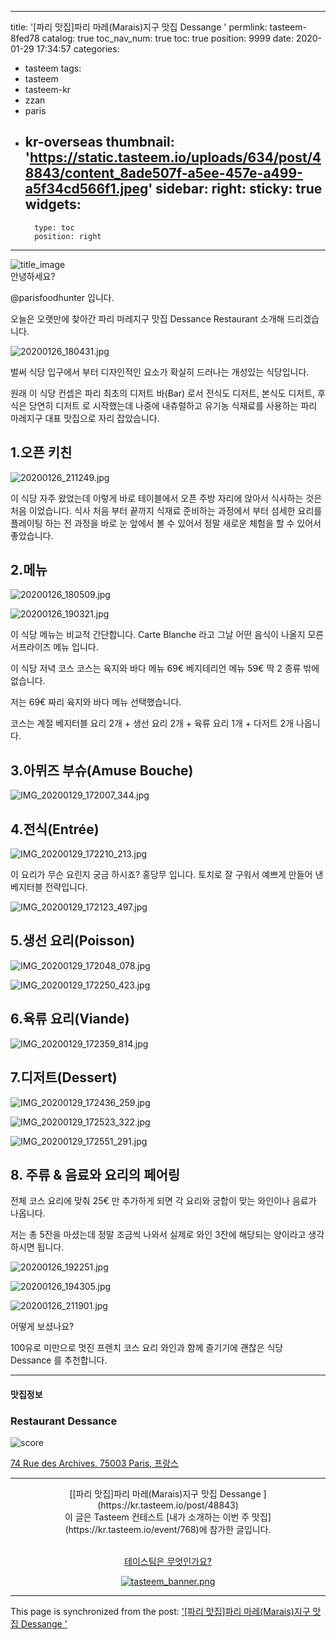
---
title: '[파리 맛집]파리 마레(Marais)지구 맛집 Dessange '
permlink: tasteem-8fed78
catalog: true
toc_nav_num: true
toc: true
position: 9999
date: 2020-01-29 17:34:57
categories:
- tasteem
tags:
- tasteem
- tasteem-kr
- zzan
- paris
- kr-overseas
thumbnail: 'https://static.tasteem.io/uploads/634/post/48843/content_8ade507f-a5ee-457e-a499-a5f34cd566f1.jpeg'
sidebar:
    right:
        sticky: true
widgets:
    -
        type: toc
        position: right
---


![title_image](https://static.tasteem.io/uploads/634/post/48843/content_8ade507f-a5ee-457e-a499-a5f34cd566f1.jpeg)
<br/>
안녕하세요?

@parisfoodhunter 입니다. 

오늘은 오랫만에 찾아간 파리 마레지구 맛집 Dessance Restaurant 소개해 드리겠습니다. 


![20200126_180431.jpg](https://static.tasteem.io/uploads/image/image/247509/bafdc501-51d7-4dfa-96d1-95809945871f.jpeg)

벌써 식당 입구에서 부터 디자인적인 요소가 확실히 드러나는 개성있는 식당입니다. 

원래 이 식당 컨셉은 파리 최초의 디저트 바(Bar) 로서 전식도 디저트, 본식도 디저트, 후식은 당연히 디저트 로 시작했는데  나중에  내츄럴하고 유기농 식재료를 사용하는 파리 마레지구 대표 맛집으로 자리 잡았습니다. 

## 1.오픈 키친


![20200126_211249.jpg](https://static.tasteem.io/uploads/image/image/247515/bafdc501-51d7-4dfa-96d1-95809945871f.jpeg)

이 식당 자주 왔었는데 이렇게 바로 테이블에서 오픈 주방 자리에 앉아서 식사하는 것은 처음 이었습니다. 식사 처음 부터 끝까지 식재료 준비하는 과정에서 부터 섬세한 요리를 플레이팅 하는 전 과정을 바로 눈 앞에서 볼 수 있어서 정말 새로운 체험을 할 수 있어서 좋았습니다.

## 2.메뉴


![20200126_180509.jpg](https://static.tasteem.io/uploads/image/image/247517/bafdc501-51d7-4dfa-96d1-95809945871f.jpeg)


![20200126_190321.jpg](https://static.tasteem.io/uploads/image/image/247518/bafdc501-51d7-4dfa-96d1-95809945871f.jpeg)


이 식당 메뉴는 비교적 간단합니다. Carte Blanche 라고 그날 어떤 음식이 나올지 모른 서프라이즈 메뉴 입니다.

이 식당 저녁 코스 코스는 육지와 바다 메뉴 69€ 
베지테리언 메뉴 59€  딱 2 종류 밖에 없습니다.

저는 69€ 짜리 육지와 바다 메뉴 선택했습니다.

코스는  계절 베지터블 요리 2개 + 생선 요리 2개 + 육류 요리 1개 + 다저트 2개 나옵니다.

## 3.아뮈즈 부슈(Amuse Bouche)


![IMG_20200129_172007_344.jpg](https://static.tasteem.io/uploads/image/image/247519/bafdc501-51d7-4dfa-96d1-95809945871f.jpeg)


## 4.전식(Entrée)


![IMG_20200129_172210_213.jpg](https://static.tasteem.io/uploads/image/image/247520/bafdc501-51d7-4dfa-96d1-95809945871f.jpeg)

이 요리가 무슨 요린지 궁금 하시죠? 홍당무 입니다.
토치로 잘 구워서 예쁘게 만들어 낸 베지터블 전략입니다.


![IMG_20200129_172123_497.jpg](https://static.tasteem.io/uploads/image/image/247521/bafdc501-51d7-4dfa-96d1-95809945871f.jpeg)

## 5.생선 요리(Poisson)


![IMG_20200129_172048_078.jpg](https://static.tasteem.io/uploads/image/image/247522/bafdc501-51d7-4dfa-96d1-95809945871f.jpeg)


![IMG_20200129_172250_423.jpg](https://static.tasteem.io/uploads/image/image/247523/bafdc501-51d7-4dfa-96d1-95809945871f.jpeg)


## 6.육류 요리(Viande)


![IMG_20200129_172359_814.jpg](https://static.tasteem.io/uploads/image/image/247524/bafdc501-51d7-4dfa-96d1-95809945871f.jpeg)


## 7.디저트(Dessert)


![IMG_20200129_172436_259.jpg](https://static.tasteem.io/uploads/image/image/247525/bafdc501-51d7-4dfa-96d1-95809945871f.jpeg)



![IMG_20200129_172523_322.jpg](https://static.tasteem.io/uploads/image/image/247526/bafdc501-51d7-4dfa-96d1-95809945871f.jpeg)


![IMG_20200129_172551_291.jpg](https://static.tasteem.io/uploads/image/image/247527/bafdc501-51d7-4dfa-96d1-95809945871f.jpeg)

## 8. 주류 & 음료와 요리의 페어링

전체 코스 요리에 맞춰 25€ 만 추가하게 되면 각 요리와 궁합이 맞는 와인이나 음료가 나옵니다.

저는 총 5잔을 마셨는데 정말 조금씩 나와서 실제로 와인 3잔에 해당되는 양이라고 생각하시면 됩니다. 


![20200126_192251.jpg](https://static.tasteem.io/uploads/image/image/247528/bafdc501-51d7-4dfa-96d1-95809945871f.jpeg)


![20200126_194305.jpg](https://static.tasteem.io/uploads/image/image/247529/bafdc501-51d7-4dfa-96d1-95809945871f.jpeg)



![20200126_211901.jpg](https://static.tasteem.io/uploads/image/image/247530/bafdc501-51d7-4dfa-96d1-95809945871f.jpeg)

어떻게 보셨나요?

100유로 미만으로 멋진 프렌치 코스 요리 와인과 함께  즐기기에 괜찮은 식당 Dessance 를 추천합니다. 


---------------------
#### 맛집정보
### Restaurant Dessance
![score](https://static.tasteem.io/images/steem/3Crowns.png)

[74 Rue des Archives, 75003 Paris, 프랑스](https://kr.tasteem.io/post/48843#map)

-----------------------------------------
<center>[[파리 맛집]파리 마레(Marais)지구 맛집 Dessange ](https://kr.tasteem.io/post/48843)
<br/>이 글은 Tasteem 컨테스트
 [내가 소개하는  이번 주 맛집](https://kr.tasteem.io/event/768)에 참가한 글입니다.

<br/>[테이스팀은 무엇인가요?](https://kr.tasteem.io/about)

[![tasteem_banner.png](https://static.tasteem.io/images/tasteem_banner_v3.png)](https://kr.tasteem.io)</center>

- - -

This page is synchronized from the post: ['[파리 맛집]파리 마레(Marais)지구 맛집 Dessange '](https://steemit.com/@parisfoodhunter/tasteem-8fed78)
